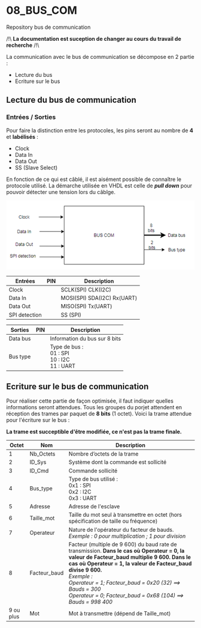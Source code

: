 # 08_BUS_COM
Repository bus de communication

/!\ __La documentation est suception de changer au cours du travail de recherche__ /!\

La communication avec le bus de communication se décompose en 2 partie :
- Lecture du bus
- Ecriture sur le bus

## Lecture du bus de communication
### Entrées / Sorties
Pour faire la distinction entre les protocoles, les pins seront au nombre de **4** et **labélisés** :
- Clock
- Data In
- Data Out
- SS (Slave Select)

En fonction de ce qui est câblé, il est aisément possible de connaître le protocole utilisé. La démarche utilisée en VHDL est celle de ***pull down*** pour pouvoir détecter une tension lors du câblge.

![Schema Entrées/Sorties](Images/Schema_IO.PNG)

Entrées | PIN  | Description
--------|------|-------------
Clock   |      | SCLK(SPI) CLK(I2C)
Data In |      | MOSI(SPI) SDA(I2C) Rx(UART)
Data Out|      |MISO(SPI) Tx(UART)
SPI detection | | SS (SPI)

Sorties|PIN|Description
-------|---|-----------
Data bus|   |Information du bus sur 8 bits
Bus type|   |Type de bus :</br> 01 : SPI </br> 10 : I2C </br> 11 : UART

## Ecriture sur le bus de communication
Pour réaliser cette partie de façon optimisée, il faut indiquer quelles informations seront attendues. Tous les groupes du porjet attendent en réception des trames par paquet de **8 bits** (1 octet).
Voici la trame attendue pour l'écriture sur le bus :

**La trame est succeptible d'être modifiée, ce n'est pas la trame finale.**

Octet | Nom  | Description
-----|------|-------------
1|Nb_Octets|Nombre d’octets de la trame
2|ID_Sys|Système dont la commande est sollicité
3|ID_Cmd|Commande sollicité
4|Bus_type|Type de bus utilisé :</br> 0x1 : SPI </br> 0x2 : I2C </br> 0x3 : UART
5|Adresse|Adresse de l'esclave
6|Taille_mot|Taille du mot seul à transmettre en octet (hors spécification de taille ou fréquence)
7|Operateur|Nature de l'opérateur du facteur de bauds. _Exemple : 0 pour multiplication ; 1 pour division_
8|Facteur_baud|Facteur (multiple de 9 600) du baud rate de transmission. **Dans le cas où Operateur = 0, la valeur de Facteur_baud multiplie 9 600. Dans le cas où Operateur = 1, la valeur de Facteur_baud divise 9 600.** </br>_Exemple : </br> Operateur = 1; Facteur_baud = 0x20 (32) ==> Bauds = 300 </br> Operateur = 0; Facteur_baud = 0x68 (104) ==> Bauds = 998 400_
9 ou plus|Mot|Mot à transmettre (dépend de Taille_mot)
